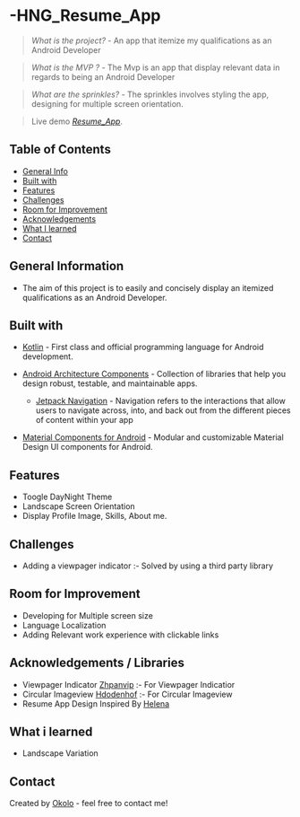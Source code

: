 # -HNG_Resume_App

> _What is the project?_ - An app that itemize my qualifications as an Android Developer 

> _What is the MVP ?_ - The Mvp is an app that display relevant data in regards to being an Android Developer 

> _What are the sprinkles?_ - The sprinkles involves styling the app, designing for multiple screen orientation.

> Live demo [_Resume_App_](). 

## Table of Contents
* [General Info](#general-information)
* [Built with](#built-with)
* [Features](#features)
* [Challenges](#challenges)
* [Room for Improvement](#room-for-improvement)
* [Acknowledgements](#acknowledgements)
* [What I learned](#what-i-learned)
* [Contact](#contact)

## General Information
- The aim of this project is to easily and concisely display an itemized qualifications as an Android Developer.

## Built with
- [Kotlin](https://kotlinlang.org/) - First class and official programming language for Android development.

- [Android Architecture Components](https://developer.android.com/topic/libraries/architecture) - Collection of libraries that help you design robust, testable, and maintainable apps.

  - [Jetpack Navigation](https://developer.android.com/guide/navigation) - Navigation refers to the interactions that allow users to navigate across, into, and back out from the different pieces of content within your app
- [Material Components for Android](https://github.com/material-components/material-components-android) - Modular and customizable Material Design UI components for Android.


## Features
- Toogle DayNight Theme 
- Landscape Screen Orientation 
- Display Profile Image, Skills, About me.

## Challenges
- Adding a viewpager indicator :- Solved by using a third party library

## Room for Improvement
- Developing for Multiple screen size 
- Language Localization 
- Adding Relevant work experience with clickable links

## Acknowledgements / Libraries
- Viewpager Indicator [Zhpanvip](https://github.com/zhpanvip/viewpagerindicator) :- For Viewpager Indicatior
- Circular Imageview [Hdodenhof](https://github.com/hdodenhof/CircleImageView) :- For Circular Imageview
- Resume App Design Inspired By [Helena](https://dribbble.com/shots/14436103-Resume-App)

## What i learned
- Landscape Variation 

## Contact
Created by [Okolo](https://twitter.com/Okolo_Arthur) - feel free to contact me!


